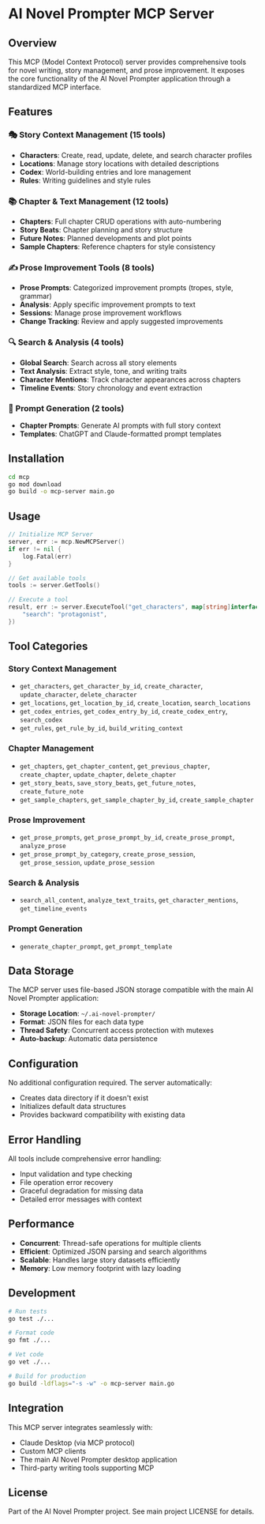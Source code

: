# AI Novel Prompter MCP Server

## Overview

This MCP (Model Context Protocol) server provides comprehensive tools for novel writing, story management, and prose improvement. It exposes the core functionality of the AI Novel Prompter application through a standardized MCP interface.

## Features

### 🎭 Story Context Management (15 tools)
- **Characters**: Create, read, update, delete, and search character profiles
- **Locations**: Manage story locations with detailed descriptions
- **Codex**: World-building entries and lore management
- **Rules**: Writing guidelines and style rules

### 📚 Chapter & Text Management (12 tools)
- **Chapters**: Full chapter CRUD operations with auto-numbering
- **Story Beats**: Chapter planning and story structure
- **Future Notes**: Planned developments and plot points
- **Sample Chapters**: Reference chapters for style consistency

### ✍️ Prose Improvement Tools (8 tools)
- **Prose Prompts**: Categorized improvement prompts (tropes, style, grammar)
- **Analysis**: Apply specific improvement prompts to text
- **Sessions**: Manage prose improvement workflows
- **Change Tracking**: Review and apply suggested improvements

### 🔍 Search & Analysis (4 tools)
- **Global Search**: Search across all story elements
- **Text Analysis**: Extract style, tone, and writing traits
- **Character Mentions**: Track character appearances across chapters
- **Timeline Events**: Story chronology and event extraction

### 🤖 Prompt Generation (2 tools)
- **Chapter Prompts**: Generate AI prompts with full story context
- **Templates**: ChatGPT and Claude-formatted prompt templates

## Installation

```bash
cd mcp
go mod download
go build -o mcp-server main.go
```

## Usage

```go
// Initialize MCP Server
server, err := mcp.NewMCPServer()
if err != nil {
    log.Fatal(err)
}

// Get available tools
tools := server.GetTools()

// Execute a tool
result, err := server.ExecuteTool("get_characters", map[string]interface{}{
    "search": "protagonist",
})
```

## Tool Categories

### Story Context Management
- `get_characters`, `get_character_by_id`, `create_character`, `update_character`, `delete_character`
- `get_locations`, `get_location_by_id`, `create_location`, `search_locations`
- `get_codex_entries`, `get_codex_entry_by_id`, `create_codex_entry`, `search_codex`
- `get_rules`, `get_rule_by_id`, `build_writing_context`

### Chapter Management
- `get_chapters`, `get_chapter_content`, `get_previous_chapter`, `create_chapter`, `update_chapter`, `delete_chapter`
- `get_story_beats`, `save_story_beats`, `get_future_notes`, `create_future_note`
- `get_sample_chapters`, `get_sample_chapter_by_id`, `create_sample_chapter`

### Prose Improvement
- `get_prose_prompts`, `get_prose_prompt_by_id`, `create_prose_prompt`, `analyze_prose`
- `get_prose_prompt_by_category`, `create_prose_session`, `get_prose_session`, `update_prose_session`

### Search & Analysis
- `search_all_content`, `analyze_text_traits`, `get_character_mentions`, `get_timeline_events`

### Prompt Generation
- `generate_chapter_prompt`, `get_prompt_template`

## Data Storage

The MCP server uses file-based JSON storage compatible with the main AI Novel Prompter application:

- **Storage Location**: `~/.ai-novel-prompter/`
- **Format**: JSON files for each data type
- **Thread Safety**: Concurrent access protection with mutexes
- **Auto-backup**: Automatic data persistence

## Configuration

No additional configuration required. The server automatically:
- Creates data directory if it doesn't exist
- Initializes default data structures
- Provides backward compatibility with existing data

## Error Handling

All tools include comprehensive error handling:
- Input validation and type checking
- File operation error recovery
- Graceful degradation for missing data
- Detailed error messages with context

## Performance

- **Concurrent**: Thread-safe operations for multiple clients
- **Efficient**: Optimized JSON parsing and search algorithms
- **Scalable**: Handles large story datasets efficiently
- **Memory**: Low memory footprint with lazy loading

## Development

```bash
# Run tests
go test ./...

# Format code
go fmt ./...

# Vet code
go vet ./...

# Build for production
go build -ldflags="-s -w" -o mcp-server main.go
```

## Integration

This MCP server integrates seamlessly with:
- Claude Desktop (via MCP protocol)
- Custom MCP clients
- The main AI Novel Prompter desktop application
- Third-party writing tools supporting MCP

## License

Part of the AI Novel Prompter project. See main project LICENSE for details.

